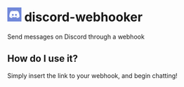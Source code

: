 # <img src="./avatarless.png" width=32> discord-webhooker
Send messages on Discord through a webhook
## How do I use it?
Simply insert the link to your webhook, and begin chatting!
